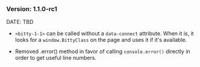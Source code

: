 ### Version: 1.1.0-rc1

DATE: TBD

- `<bitty-1-1>` can be called
without a `data-connect` attribute. When it is, 
it looks for a `window.BittyClass` on the 
page and uses it if it's available. 

- Removed .error() method in favor of
calling `console.error()` directly in order
to get useful line numbers.
